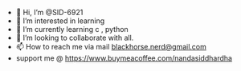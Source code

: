 - 👋 Hi, I’m @SID-6921
- 👀 I’m interested in learning
- 🌱 I’m currently learning c , python
- 👥 I’m looking to collaborate with all.
- 📫 How to reach me via mail blackhorse.nerd@gmail.com
- support me @ https://www.buymeacoffee.com/nandasiddhardha
<!---
SID-6921/SID-6921 is a ✨ special ✨ repository because its `README.md` (this file) appears on your GitHub profile.
You can click the Preview link to take a look at your changes.
--->
